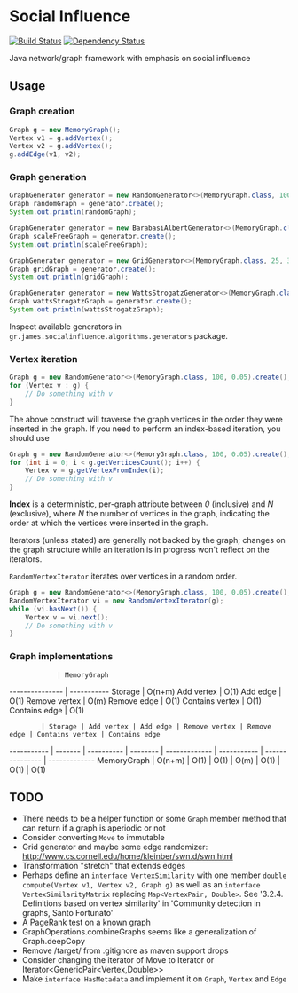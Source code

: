 # Social Influence

[![Build Status](https://travis-ci.org/gstamatelat/social-influence.svg?branch=master)](https://travis-ci.org/gstamatelat/social-influence) [![Dependency Status](https://www.versioneye.com/user/projects/5596a989616634001b000007/badge.svg?style=flat)](https://www.versioneye.com/user/projects/5596a989616634001b000007)

Java network/graph framework with emphasis on social influence

## Usage

### Graph creation

```java
Graph g = new MemoryGraph();
Vertex v1 = g.addVertex();
Vertex v2 = g.addVertex();
g.addEdge(v1, v2);
```

### Graph generation

```java
GraphGenerator generator = new RandomGenerator<>(MemoryGraph.class, 100, 0.05);
Graph randomGraph = generator.create();
System.out.println(randomGraph);
```

```java
GraphGenerator generator = new BarabasiAlbertGenerator<>(MemoryGraph.class, 25, 2, 2, 1.0);
Graph scaleFreeGraph = generator.create();
System.out.println(scaleFreeGraph);
```

```java
GraphGenerator generator = new GridGenerator<>(MemoryGraph.class, 25, 35);
Graph gridGraph = generator.create();
System.out.println(gridGraph);
```

```java
GraphGenerator generator = new WattsStrogatzGenerator<>(MemoryGraph.class, 1000, 6, 0.4);
Graph wattsStrogatzGraph = generator.create();
System.out.println(wattsStrogatzGraph);
```

Inspect available generators in `gr.james.socialinfluence.algorithms.generators` package.

### Vertex iteration

```java
Graph g = new RandomGenerator<>(MemoryGraph.class, 100, 0.05).create();
for (Vertex v : g) {
    // Do something with v
}
```

The above construct will traverse the graph vertices in the order they were inserted in the graph. If you need to perform an index-based iteration, you should use

```java
Graph g = new RandomGenerator<>(MemoryGraph.class, 100, 0.05).create();
for (int i = 0; i < g.getVerticesCount(); i++) {
    Vertex v = g.getVertexFromIndex(i);
    // Do something with v
}
```

**Index** is a deterministic, per-graph attribute between *0* (inclusive) and *N* (exclusive), where *N* the number of vertices in the graph, indicating the order at which the vertices were inserted in the graph.

Iterators (unless stated) are generally not backed by the graph; changes on the graph structure while an iteration is in progress won't reflect on the iterators.

`RandomVertexIterator` iterates over vertices in a random order.

```java
Graph g = new RandomGenerator<>(MemoryGraph.class, 100, 0.05).create();
RandomVertexIterator vi = new RandomVertexIterator(g);
while (vi.hasNext()) {
    Vertex v = vi.next();
    // Do something with v
}
```

### Graph implementations

                | MemoryGraph
--------------- | -----------
Storage         | O(n+m)
Add vertex      | O(1)
Add edge        | O(1)
Remove vertex   | O(m)
Remove edge     | O(1)
Contains vertex | O(1)
Contains edge   | O(1)

            | Storage | Add vertex | Add edge | Remove vertex | Remove edge | Contains vertex | Contains edge
----------- | ------- | ---------- | -------- | ------------- | ----------- | --------------- | -------------
MemoryGraph | O(n+m)  | O(1)       | O(1)     | O(m)          | O(1)        | O(1)            | O(1)

## TODO

- There needs to be a helper function or some `Graph` member method that can return if a graph is aperiodic or not
- Consider converting `Move` to immutable
- Grid generator and maybe some edge randomizer: http://www.cs.cornell.edu/home/kleinber/swn.d/swn.html
- Transformation "stretch" that extends edges
- Perhaps define an `interface VertexSimilarity` with one member `double compute(Vertex v1, Vertex v2, Graph g)` as well as an `interface VertexSimilarityMatrix` replacing `Map<VertexPair, Double>`. See '3.2.4. Definitions based on vertex similarity' in 'Community detection in graphs, Santo Fortunato'
- A PageRank test on a known graph
- GraphOperations.combineGraphs seems like a generalization of Graph.deepCopy
- Remove /target/ from .gitignore as maven support drops
- Consider changing the iterator of Move to Iterator<MovePoint> or Iterator<GenericPair<Vertex,Double>>
- Make `interface HasMetadata` and implement it on `Graph`, `Vertex` and `Edge`
